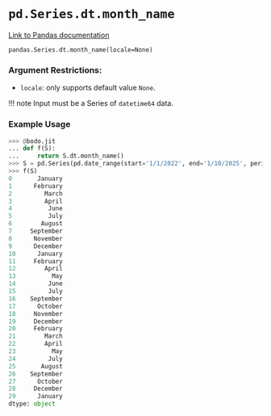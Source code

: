 # `pd.Series.dt.month_name`

[Link to Pandas documentation](https://pandas.pydata.org/docs/reference/api/pandas.Series.dt.month_name.html#pandas.Series.dt.month_name)

`pandas.Series.dt.month_name(locale=None)`

### Argument Restrictions:
 * `locale`: only supports default value `None`.

!!! note
	Input must be a Series of `datetime64` data.

### Example Usage

``` py
>>> @bodo.jit
... def f(S):
...     return S.dt.month_name()
>>> S = pd.Series(pd.date_range(start='1/1/2022', end='1/10/2025', periods=30))
>>> f(S)
0       January
1      February
2         March
3         April
4          June
5          July
6        August
7     September
8      November
9      December
10      January
11     February
12        April
13          May
14         June
15         July
16    September
17      October
18     November
19     December
20     February
21        March
22        April
23          May
24         July
25       August
26    September
27      October
28     December
29      January
dtype: object
```

